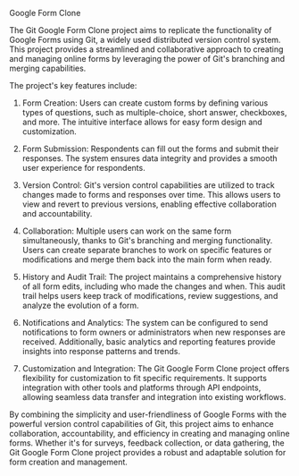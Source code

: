 Google Form Clone

The Git Google Form Clone project aims to replicate the functionality of Google Forms using Git, a widely used distributed version control system. This project provides a streamlined and collaborative approach to creating and managing online forms by leveraging the power of Git's branching and merging capabilities.

The project's key features include:

1. Form Creation: Users can create custom forms by defining various types of questions, such as multiple-choice, short answer, checkboxes, and more. The intuitive interface allows for easy form design and customization.

2. Form Submission: Respondents can fill out the forms and submit their responses. The system ensures data integrity and provides a smooth user experience for respondents.

3. Version Control: Git's version control capabilities are utilized to track changes made to forms and responses over time. This allows users to view and revert to previous versions, enabling effective collaboration and accountability.

4. Collaboration: Multiple users can work on the same form simultaneously, thanks to Git's branching and merging functionality. Users can create separate branches to work on specific features or modifications and merge them back into the main form when ready.

5. History and Audit Trail: The project maintains a comprehensive history of all form edits, including who made the changes and when. This audit trail helps users keep track of modifications, review suggestions, and analyze the evolution of a form.

6. Notifications and Analytics: The system can be configured to send notifications to form owners or administrators when new responses are received. Additionally, basic analytics and reporting features provide insights into response patterns and trends.

7. Customization and Integration: The Git Google Form Clone project offers flexibility for customization to fit specific requirements. It supports integration with other tools and platforms through API endpoints, allowing seamless data transfer and integration into existing workflows.

By combining the simplicity and user-friendliness of Google Forms with the powerful version control capabilities of Git, this project aims to enhance collaboration, accountability, and efficiency in creating and managing online forms. Whether it's for surveys, feedback collection, or data gathering, the Git Google Form Clone project provides a robust and adaptable solution for form creation and management.
